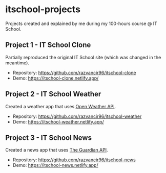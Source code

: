 # itschool-projects
Projects created and explained by me during my 100-hours course @ IT School.

## Project 1 - IT School Clone
Partially reproduced the original IT School site (which was changed in the meantime).
* Repository: https://github.com/razvancir96/itschool-clone
* Demo: https://itschool-clone.netlify.app/

## Project 2 - IT School Weather
Created a weather app that uses [Open Weather API](https://openweathermap.org/api).
* Repository: https://github.com/razvancir96/itschool-weather
* Demo: https://itschool-weather.netlify.app/

## Project 3 - IT School News
Created a news app that uses [The Guardian API](https://open-platform.theguardian.com/).
* Repository: https://github.com/razvancir96/itschool-news
* Demo: https://itschool-news.netlify.app/

